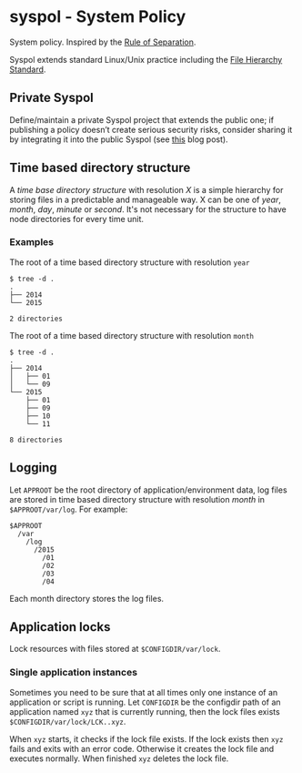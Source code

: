 # syspol - System Policy ###############################################

System policy. Inspired by the [Rule of
Separation](http://www.catb.org/esr/writings/taoup/html/ch01s06.html#id2877777).

Syspol extends standard Linux/Unix practice including the [File Hierarchy
Standard](http://www.linuxfoundation.org/collaborate/workgroups/lsb/fhs).

## Private Syspol

Define/maintain a private Syspol project that extends the public one; if
publishing a policy doesn’t create serious security risks, consider sharing it
by integrating it into the public Syspol (see
[this](http://pedroivanlopez.com/september-2015-in-review/#update-on-syspol)
blog post).

## Time based directory structure ######################################

A *time base directory structure* with resolution *X* is a simple hierarchy for
storing files in a predictable and manageable way. X can be one of *year*,
*month*, *day*, *minute* or *second*. It's not necessary for the structure to
have node directories for every time unit.

### Examples ###########################################################

The root of a time based directory structure with resolution `year`

    $ tree -d .
    .
    ├── 2014
    └── 2015

    2 directories

The root of a time based directory structure with resolution `month`

    $ tree -d .
    .
    ├── 2014
    │   ├── 01
    │   └── 09
    └── 2015
        ├── 01
        ├── 09
        ├── 10
        └── 11

    8 directories

## Logging

Let `APPROOT` be the root directory of application/environment data, log files
are stored in time based directory structure with resolution *month* in
`$APPROOT/var/log`. For example:

    $APPROOT
      /var
        /log
          /2015
            /01
            /02
            /03
            /04

Each month directory stores the log files.

## Application locks

Lock resources with files stored at `$CONFIGDIR/var/lock`.

### Single application instances

Sometimes you need to be sure that at all times only one instance of an
application or script is running. Let `CONFIGDIR` be the configdir path of an
application named `xyz` that is currently running, then the lock files exists
`$CONFIGDIR/var/lock/LCK..xyz`.

When `xyz` starts, it checks if the lock file exists. If the lock exists then
`xyz` fails and exits with an error code. Otherwise it creates the lock file
and executes normally. When finished `xyz` deletes the lock file.

